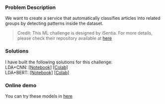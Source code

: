 ### Problem Description
We want to create a service that automatically classifies articles into related groups by detecting patterns inside the dataset.

> Credit: This ML challenge is designed by iSentia. For more details, please check their repository available at [here](https://bitbucket.org/isentia/coding-challenge-ml/src/master/)

### Solutions
I have built the following solutions for this challenge: <br>
LDA+CNN: [[Notebook]](https://github.com/shzamani/Article-Classification/blob/master/cnn_article_classifier.ipynb) [[Colab]](https://colab.research.google.com/drive/1oL-_w1vj9EQy5EjQ7PaygRcbVRu-OwPY?usp=sharing)<br>
LDA+BERT: [[Notebook]](https://github.com/shzamani/Article-Classification/blob/master/bert_article_classifier.ipynb) [[Colab]](https://colab.research.google.com/drive/1YDbJy9uvPFbAnitj7i_CCuFINXg-FPBI?usp=sharing)

### Online demo
You can try these models in [here](http://drstrange.cse.unsw.edu.au:5002)
